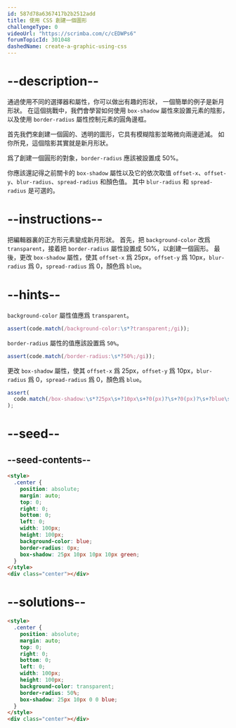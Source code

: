 ```yaml
---
id: 587d78a6367417b2b2512add
title: 使用 CSS 創建一個圖形
challengeType: 0
videoUrl: "https://scrimba.com/c/cEDWPs6"
forumTopicId: 301048
dashedName: create-a-graphic-using-css
---
```


# --description--

通過使用不同的選擇器和屬性，你可以做出有趣的形狀， 一個簡單的例子是新月形狀。 在這個挑戰中，我們會學習如何使用 `box-shadow` 屬性來設置元素的陰影，以及使用 `border-radius` 屬性控制元素的圓角邊框。

首先我們來創建一個圓的、透明的圖形，它具有模糊陰影並略微向兩邊遞減。 如你所見，這個陰影其實就是新月形狀。

爲了創建一個圓形的對象，`border-radius` 應該被設置成 50%。

你應該還記得之前關卡的 `box-shadow` 屬性以及它的依次取值 `offset-x`、`offset-y`、`blur-radius`、`spread-radius` 和顏色值。 其中 `blur-radius` 和 `spread-radius` 是可選的。

# --instructions--

把編輯器裏的正方形元素變成新月形狀。 首先，把 `background-color` 改爲 `transparent`，接着把 `border-radius` 屬性設置成 50%，以創建一個圓形。 最後，更改 `box-shadow` 屬性，使其 `offset-x` 爲 25px，`offset-y` 爲 10px，`blur-radius` 爲 0，`spread-radius` 爲 0，顏色爲 `blue`。

# --hints--

`background-color` 屬性值應爲 `transparent`。

```js
assert(code.match(/background-color:\s*?transparent;/gi));
```

`border-radius` 屬性的值應該設置爲 `50%`。

```js
assert(code.match(/border-radius:\s*?50%;/gi));
```

更改 `box-shadow` 屬性，使其 `offset-x` 爲 25px，`offset-y` 爲 10px，`blur-radius` 爲 0，`spread-radius` 爲 0，顏色爲 `blue`。

```js
assert(
  code.match(/box-shadow:\s*?25px\s+?10px\s+?0(px)?\s+?0(px)?\s+?blue\s*?;/gi)
);
```

# --seed--

## --seed-contents--

```html
<style>
  .center {
    position: absolute;
    margin: auto;
    top: 0;
    right: 0;
    bottom: 0;
    left: 0;
    width: 100px;
    height: 100px;
    background-color: blue;
    border-radius: 0px;
    box-shadow: 25px 10px 10px 10px green;
  }
</style>
<div class="center"></div>
```

# --solutions--

```html
<style>
  .center {
    position: absolute;
    margin: auto;
    top: 0;
    right: 0;
    bottom: 0;
    left: 0;
    width: 100px;
    height: 100px;
    background-color: transparent;
    border-radius: 50%;
    box-shadow: 25px 10px 0 0 blue;
  }
</style>
<div class="center"></div>
```
